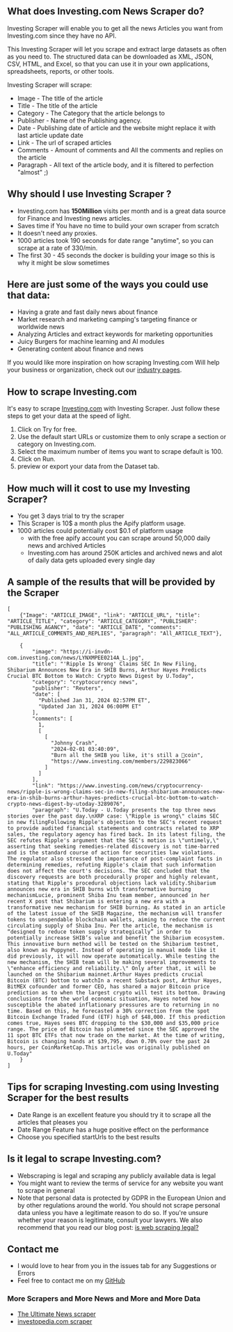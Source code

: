 ## What does Investing.com News Scraper do?
Investing Scraper will enable you to get all the news Articles you want from Investing.com since they have no API.

This Investing Scraper will let you scrape and extract large datasets as often as you need to. The structured data can be downloaded as XML, JSON, CSV, HTML, and Excel, so that you can use it in your own applications, spreadsheets, reports, or other tools.

Investing Scraper will scrape:
- Image           -     The title of the article
- Title           -     The title of the article
- Category        -     The Category that the article belongs to
- Publisher       -     Name of the Publishing agency.
- Date            -     Publishing date of article and the website might replace it with last article update date
- Link            -     The url of scraped articles
- Comments        -     Amount of comments and All the comments and replies on the article
- Paragraph       -     All text of the article body, and it is filtered to perfection "almost" ;)

## Why should I use Investing Scraper ?
- Investing.com has **150Million** visits per month and is a great data source for Finance and Investing news articles.
- Saves time if You have no time to build your own scraper from scratch
- It doesn't need any proxies.
- 1000 articles took 190 seconds for date range "anytime", so you can scrape at a rate of 330/min.
- The first 30 - 45 seconds the docker is building your image so this is why it might be slow sometimes

## Here are just some of the ways you could use that data:
- Having a grate and fast daily news about finance
- Market research and marketing camping's targeting finance or worldwide news
- Analyzing Articles and extract keywords for marketing opportunities
- Juicy Burgers for machine learning and AI modules
- Generating content about finance and news

If you would like more inspiration on how scraping Investing.com Will help your business or organization, check out our [industry pages](https://apify.com/industries).

## How to scrape Investing.com
It's easy to scrape [Investing.com](https://www.Investing.com/news/latest-news) with Investing Scraper.
Just follow these steps to get your data at the speed of light.

1. Click on Try for free.
2. Use the default start URLs or customize them to only scrape a section or category on Investing.com.
3. Select the maximum number of items you want to scrape default is 100.
4. Click on Run.
5. preview or export your data from the Dataset tab.

## How much will it cost to use my Investing Scraper?
- You get 3 days trial to try the scraper
- This Scraper is 10$ a month plus the Apify platform usage.
- 1000 articles could potentially cost $0.1 of platform usage
  - with the free apify account you can scrape around 50,000 daily news and archived Articles
  - Investing.com has around 250K articles and archived news and alot of daily data gets uploaded every single day

## A sample of the results that will be provided by the Scraper
    [
        {"Image": "ARTICLE_IMAGE", "link": "ARTICLE_URL", "title": "ARTICLE_TITLE", "category": "ARTICLE_CATEGORY", "PUBLISHER": "PUBLISHING_AGANCY", "date": "ARTICLE_DATE", "comments": "ALL_ARTICLE_COMMENTS_AND_REPLIES", "paragraph": "All_ARTICLE_TEXT"},

        {
            "image": "https://i-invdn-com.investing.com/news/LYNXMPEE0214A_L.jpg",
            "title": "'Ripple Is Wrong' Claims SEC In New Filing, Shibarium Announces New Era in SHIB Burns, Arthur Hayes Predicts Crucial BTC Bottom to Watch: Crypto News Digest by U.Today",
            "category": "cryptocurrency news",
            "publisher": "Reuters",
            "date": [
              "Published Jan 31, 2024 02:57PM ET",
              "Updated Jan 31, 2024 06:00PM ET"
            ],
            "comments": [
              1,
              [
                [
                  "Johnny Crash",
                  "2024-02-01 03:40:09",
                  "Burn all the SHIB you like, it's still a 💩coin",
                  "https://www.investing.com/members/229823066"
                ]
              ]
            ],
            "link": "https://www.investing.com/news/cryptocurrency-news/ripple-is-wrong-claims-sec-in-new-filing-shibarium-announces-new-era-in-shib-burns-arthur-hayes-predicts-crucial-btc-bottom-to-watch-crypto-news-digest-by-utoday-3289076",
            "paragraph": "U.Today - U.Today presents the top three news stories over the past day.\nXRP case: \"Ripple is wrong\" claims SEC in new filingFollowing Ripple's objection to the SEC's recent request to provide audited financial statements and contracts related to XRP sales, the regulatory agency has fired back. In its latest filing, the SEC refutes Ripple's argument that the SEC's motion is \"untimely,\" asserting that seeking remedies-related discovery is not time-barred and is the standard course of action for securities law violations. The regulator also stressed the importance of post-complaint facts in determining remedies, refuting Ripple's claim that such information does not affect the court's decisions. The SEC concluded that the discovery requests are both procedurally proper and highly relevant, stating that Ripple's procedural objections lack validity.Shibarium announces new era in SHIB burns with transformative burning mechanismLucie, prominent Shiba Inu team member, announced in her recent X post that Shibarium is entering a new era with a transformative new mechanism for SHIB burning. As stated in an article of the latest issue of the SHIB Magazine, the mechanism will transfer tokens to unspendable blockchain wallets, aiming to reduce the current circulating supply of Shiba Inu. Per the article, the mechanism is “designed to reduce token supply strategically” in order to potentially increase SHIB’s value and benefit the Shibarium ecosystem. This innovative burn method will be tested on the Shibarium testnet, also known as Puppynet. Instead of operating in manual mode like it did previously, it will now operate automatically. While testing the new mechanism, the SHIB team will be making several improvements to \"enhance efficiency and reliability.\" Only after that, it will be launched on the Shibarium mainnet.Arthur Hayes predicts crucial Bitcoin (BTC) bottom to watchIn a recent Substack post, Arthur Hayes, BitMEX cofounder and former CEO, has shared a major Bitcoin price prediction as to when the largest crypto will test its bottom. Drawing conclusions from the world economic situation, Hayes noted how susceptible the abated inflationary pressures are to returning in no time. Based on this, he forecasted a 30% correction from the spot Bitcoin Exchange Traded Fund (ETF) high of $48,000. If this prediction comes true, Hayes sees BTC dropping to the $30,000 and $35,000 price range. The price of Bitcoin has plummeted since the SEC approved the 11 spot BTC ETFs that now trade on the market. At the time of writing, Bitcoin is changing hands at $39,795, down 0.70% over the past 24 hours, per CoinMarketCap.This article was originally published on U.Today"
        }
    ]


## Tips for scraping Investing.com using Investing Scraper for the best results
- Date Range is an excellent feature you should try it to scrape all the articles that pleases you
- Date Range Feature has a huge positive effect on the performance
- Choose you specified startUrls to the best results

## Is it legal to scrape Investing.com?
- Webscraping is legal and scraping any publicly available data is legal
- You might want to review the terms of service for any website you want to scrape in general
- Note that personal data is protected by GDPR in the European Union and by other regulations around the world. You should not scrape personal data unless you have a legitimate reason to do so. If you're unsure whether your reason is legitimate, consult your lawyers. We also recommend that you read our blog post: [is web scraping legal?](https://blog.apify.com/is-web-scraping-legal/)

## Contact me
- I would love to hear from you in the issues tab for any Suggestions or Errors
- Feel free to contact me on my [GitHub](https://github.com/G-Glitch404)

### More Scrapers and More News and More and More Data
- [The Ultimate News scraper](https://apify.com/glitch_404/ultimate-news-scraper)
- [investopedia.com scraper](https://apify.com/glitch_404/investopedia-scraper)
